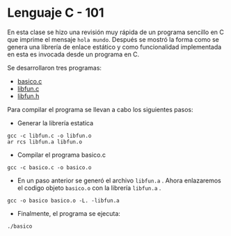 # Lenguaje C - 101

En esta clase se hizo una revisión muy rápida de un programa sencillo en C que imprime el mensaje ```hola mundo```.
Después se mostró la forma como se genera una librería de enlace estático y como funcionalidad implementada en esta es invocada desde un programa en C.

Se desarrollaron tres programas:

- [basico.c](basico.c)
- [libfun.c](libfun.c)
- [libfun.h](libfun.h)

Para compilar el programa se llevan a cabo los siguientes pasos:

- Generar la librería estatica

```
gcc -c libfun.c -o libfun.o
ar rcs libfun.a libfun.o
```

- Compilar el programa basico.c

```
gcc -c basico.c -o basico.o
```

- En un paso anterior se generó el archivo ```libfun.a``` . Ahora enlazaremos el codigo objeto ```basico.o``` con la librería ```libfun.a``` .

```
gcc -o basico basico.o -L. -libfun.a
```

- Finalmente, el programa se ejecuta:

```
./basico
```





